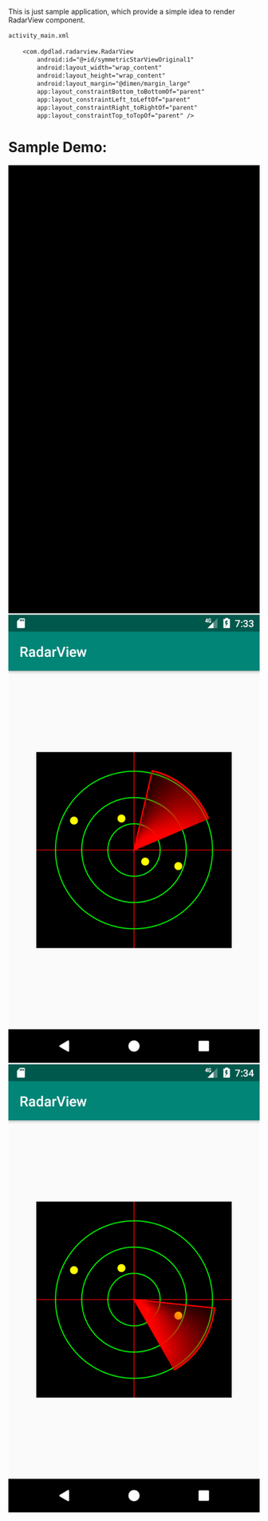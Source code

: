 

This is just sample application, which provide a simple idea to render RadarView component.

```
activity_main.xml

    <com.dpdlad.radarview.RadarView
        android:id="@+id/symmetricStarViewOriginal1"
        android:layout_width="wrap_content"
        android:layout_height="wrap_content"
        android:layout_margin="@dimen/margin_large"
        app:layout_constraintBottom_toBottomOf="parent"
        app:layout_constraintLeft_toLeftOf="parent"
        app:layout_constraintRight_toRightOf="parent"
        app:layout_constraintTop_toTopOf="parent" />
 ```

# Sample Demo:

![Animated Radar](screenshots/Radar_Animated.gif)
![Radar 1](screenshots/Screenshot_1554861824.png)
![Radar 2](screenshots/Screenshot_1554861843.png)
